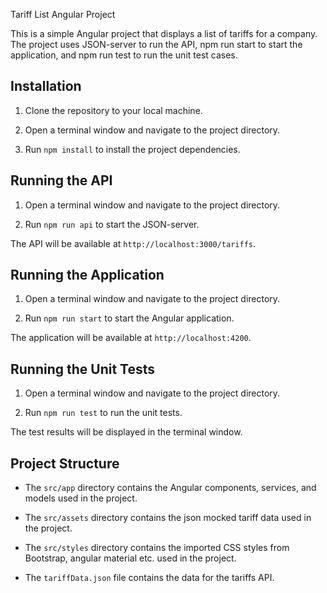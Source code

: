 Tariff List Angular Project

This is a simple Angular project that displays a list of tariffs for a company. The project uses JSON-server to run the API, npm run start to start the application, and npm run test to run the unit test cases.

## Installation

1. Clone the repository to your local machine.

2. Open a terminal window and navigate to the project directory.

3. Run `npm install` to install the project dependencies.

## Running the API

1. Open a terminal window and navigate to the project directory.

2. Run `npm run api` to start the JSON-server.

The API will be available at `http://localhost:3000/tariffs`.

## Running the Application

1. Open a terminal window and navigate to the project directory.

2. Run `npm run start` to start the Angular application.

The application will be available at `http://localhost:4200`.

## Running the Unit Tests

1. Open a terminal window and navigate to the project directory.

2. Run `npm run test` to run the unit tests.

The test results will be displayed in the terminal window.

## Project Structure

- The `src/app` directory contains the Angular components, services, and models used in the project.

- The `src/assets` directory contains the json mocked tariff data used in the project.

- The `src/styles` directory contains the imported CSS styles from Bootstrap, angular material etc. used in the project.

- The `tariffData.json` file contains the data for the tariffs API.